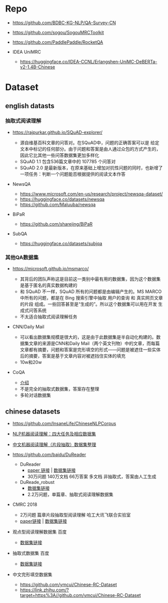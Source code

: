 

# Repo

- https://github.com/BDBC-KG-NLP/QA-Survey-CN
- https://github.com/sogou/SogouMRCToolkit
- https://github.com/PaddlePaddle/RocketQA

- IDEA UniMRC
  - https://huggingface.co/IDEA-CCNL/Erlangshen-UniMC-DeBERTa-v2-1.4B-Chinese


# Dataset

## english datasts

### 抽取式阅读理解
- https://rajpurkar.github.io/SQuAD-explorer/
  - 源自维基百科文章的问答对。在SQuAD中，问题的正确答案可以是 给定文本中标记的任何部分。由于问题和答案是由人通过众包的方式产生的，因此它比其他一些问答数据集更加多样化
  - SQuAD 1.1 包含536篇文章中的 107785 个问答对
  - SQuAD 2.0 是最新版本，在原来基础上增加对抗性问题的同时，也新增了一项任务：判断一个问题能否根据提供的阅读文本作答

- NewsQA
  - https://www.microsoft.com/en-us/research/project/newsqa-dataset/
  - https://huggingface.co/datasets/newsqa
  - https://github.com/Maluuba/newsqa

- BiPaR
  - https://github.com/sharejing/BiPaR

- SubQA
  - https://huggingface.co/datasets/subjqa

### 其他QA数据集

- https://microsoft.github.io/msmarco/
  - 其背后的团队声称这是目前这一类别中最有用的数据集，因为这个数据集是基于匿名的真实数据构建的
  - 和 SQuAD 不一样，SQuAD 所有的问题都是由编辑产生的。MS MARCO 中所有的问题，都是在 Bing 搜索引擎中抽取 用户的查询 和 真实网页文章的片段 组成。一些回答甚至是“生成的”。所以这个数据集可以用在开发 生成式问答系统
  - 不太适合抽取式阅读理解任务

- CNN/Daily Mail
  - 可以看出数据集规模是很大的，这是由于此数据集是半自动化构建的。数据集文章的来源是CNN和Daily Mail（两个英文刊物）中的文章，而每篇文章都有摘要，问题和答案是完形填空的形式——问题是被遮住一些实体后的摘要，答案是基于文章内容对被遮挡住实体的填充
  - 10w和20w

- CoQA
  - [介绍](https://zhuanlan.zhihu.com/p/62475075)
  - 不是完全的抽取式数据集，答案存在整理
  - 多轮对话数据集


## chinese datasets


- https://github.com/InsaneLife/ChineseNLPCorpus
- [NLP机器阅读理解：四大任务及相应数据集](https://mp.weixin.qq.com/s/KXq0d0xXuGVDOzlNds0jgw)
- [中文机器阅读理解（片段抽取）数据集整理](https://mp.weixin.qq.com/s/dYDalqYB4JRiTbMgHDkYKA)

- https://github.com/baidu/DuReader
  - DuReader
    - [paper 链接](https://www.aclweb.org/anthology/W18-2605.pdf) | [数据集链接](https://ai.baidu.com/broad/introduction?dataset=dureader)
    - 30万问题 140万文档 66万答案  多文档   非抽取式，答案由人工生成
  - DuReade_robust
    - [数据集链接](https://github.com/PaddlePaddle/Research/tree/master/NLP/DuReader-Robust-BASELINE)
    - 2.2万问题，单篇章、抽取式阅读理解数据集
- CMRC 2018 
  - 2万问题 篇章片段抽取型阅读理解 哈工大讯飞联合实验室
  - [paper链接](https://www.aclweb.org/anthology/D19-1600.pdf) | [数据集链接](https://github.com/ymcui/cmrc2018)
- 观点型阅读理解数据集  百度
  - [数据集链接](https://aistudio.baidu.com/aistudio/competition/detail/49/?isFromLUGE=TRUE)
- 抽取式数据集 百度
  - [数据集链接](https://aistudio.baidu.com/aistudio/competition/detail/49/?isFromLUGE=TRUE)
- 中文完形填空数据集
  - https://github.com/ymcui/Chinese-RC-Dataset
  - https://link.zhihu.com/?target=https%3A//github.com/ymcui/Chinese-RC-Dataset
